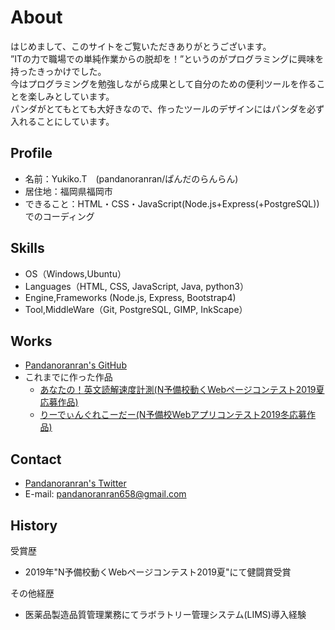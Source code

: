 # About
はじめまして、このサイトをご覧いただきありがとうございます。  
”ITの力で職場での単純作業からの脱却を！”というのがプログラミングに興味を持ったきっかけでした。  
今はプログラミングを勉強しながら成果として自分のための便利ツールを作ることを楽しみとしています。  
パンダがとてもとても大好きなので、作ったツールのデザインにはパンダを必ず入れることにしています。

## Profile
- 名前：Yukiko.T　(pandanoranran/ぱんだのらんらん)
- 居住地：福岡県福岡市
- できること：HTML・CSS・JavaScript(Node.js+Express(+PostgreSQL))でのコーディング

## Skills
- OS（Windows,Ubuntu）
- Languages（HTML, CSS, JavaScript, Java, python3）
- Engine,Frameworks (Node.js, Express, Bootstrap4)
- Tool,MiddleWare（Git, PostgreSQL, GIMP, InkScape）

## Works
- [Pandanoranran's GitHub](https://github.com/pandanoranran)
- これまでに作った作品
  - [あなたの！英文読解速度計測(N予備校動くWebページコンテスト2019夏応募作品)](https://pandanoranran.github.io/measurement/)
  - [りーでぃんぐれこーだー(N予備校Webアプリコンテスト2019冬応募作品)](https://tranquil-beach-48884.herokuapp.com/)
  
## Contact
- [Pandanoranran's Twitter](https://twitter.com/pandanoranran)
- E-mail: pandanoranran658@gmail.com

## History
受賞歴  
- 2019年"N予備校動くWebページコンテスト2019夏"にて健闘賞受賞 

その他経歴  
- 医薬品製造品質管理業務にてラボラトリー管理システム(LIMS)導入経験



